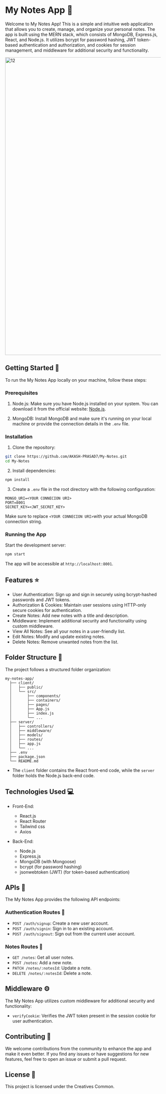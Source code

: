 # My Notes App :notebook:

Welcome to My Notes App! This is a simple and intuitive web application that allows you to create, manage, and organize your personal notes. The app is built using the MERN stack, which consists of MongoDB, Express.js, React, and Node.js. It utilizes bcrypt for password hashing, JWT token-based authentication and authorization, and cookies for session management, and middleware for additional security and functionality.

<img width="960" alt="12" src="https://github.com/AKASH-PRASAD7/My-Notes/assets/110546856/192a06cd-6b39-4724-8c83-90082aabd5fb">


## Getting Started :rocket:

To run the My Notes App locally on your machine, follow these steps:

### Prerequisites

1. Node.js: Make sure you have Node.js installed on your system. You can download it from the official website: [Node.js](https://nodejs.org/).

2. MongoDB: Install MongoDB and make sure it's running on your local machine or provide the connection details in the `.env` file.

### Installation

1. Clone the repository:

```bash
git clone https://github.com/AKASH-PRASAD7/My-Notes.git
cd My-Notes
```

2. Install dependencies:

```bash
npm install
```

3. Create a `.env` file in the root directory with the following configuration:

```plaintext
MONGO_URI=<YOUR CONNECION URI>
PORT=8001
SECRET_KEY=<JWT_SECRET_KEY>
```

Make sure to replace `<YOUR CONNECION URI>`with your actual MongoDB connection string.

### Running the App

Start the development server:

```bash
npm start
```

The app will be accessible at `http://localhost:8001`.

## Features :star:

- User Authentication: Sign up and sign in securely using bcrypt-hashed passwords and JWT tokens.
- Authorization & Cookies: Maintain user sessions using HTTP-only secure cookies for authentication.
- Create Notes: Add new notes with a title and description.
- Middleware: Implement additional security and functionality using custom middleware.
- View All Notes: See all your notes in a user-friendly list.
- Edit Notes: Modify and update existing notes.
- Delete Notes: Remove unwanted notes from the list.

## Folder Structure :file_folder:

The project follows a structured folder organization:

```
my-notes-app/
  ├── client/
  │   ├── public/
  │   └── src/
  │       ├── components/
  │       ├── containers/
  │       ├── pages/
  │       ├── App.js
  │       ├── index.js
  │       └── ...
  ├── server/
  │   ├── controllers/
  │   ├── middleware/
  │   ├── models/
  │   ├── routes/
  │   ├── app.js
  │   └── ...
  ├── .env
  ├── package.json
  └── README.md
```

- The `client` folder contains the React front-end code, while the `server` folder holds the Node.js back-end code.

## Technologies Used :computer:

- Front-End:

  - React.js
  - React Router
  - Tailwind css
  - Axios

- Back-End:
  - Node.js
  - Express.js
  - MongoDB (with Mongoose)
  - bcrypt (for password hashing)
  - jsonwebtoken (JWT) (for token-based authentication)

## APIs :link:

The My Notes App provides the following API endpoints:

### Authentication Routes :closed_lock_with_key:

- `POST /auth/signup`: Create a new user account.
- `POST /auth/signin`: Sign in to an existing account.
- `POST /auth/signout`: Sign out from the current user account.

### Notes Routes :notebook:

- `GET /notes`: Get all user notes.
- `POST /notes`: Add a new note.
- `PATCH /notes/:notesId`: Update a note.
- `DELETE /notes/:notesId`: Delete a note.

## Middleware :gear:

The My Notes App utilizes custom middleware for additional security and functionality:

- `verifyCookie`: Verifies the JWT token present in the session cookie for user authentication.

## Contributing :handshake:

We welcome contributions from the community to enhance the app and make it even better. If you find any issues or have suggestions for new features, feel free to open an issue or submit a pull request.

## License :scroll:

This project is licensed under the Creatives Common.
